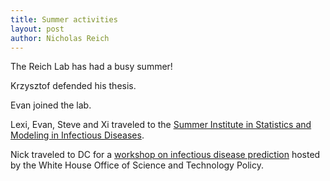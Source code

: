 ```yaml
---
title: Summer activities
layout: post
author: Nicholas Reich
---
```


The Reich Lab has had a busy summer!
<!--more-->

Krzysztof defended his thesis.

Evan joined the lab.

Lexi, Evan, Steve and Xi traveled to the [Summer Institute in Statistics and Modeling in Infectious Diseases](http://www.biostat.washington.edu/suminst/sismid/general).

Nick traveled to DC for a [workshop on infectious disease prediction](https://www.umass.edu/sphhs/news-events/reich-attends-disease-forecasting-workshops-white-house-and-defense-advanced-research) hosted by the White House Office of Science and Technology Policy.


